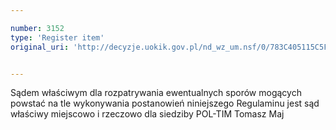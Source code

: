 ```yaml
---

number: 3152
type: 'Register item'
original_uri: 'http://decyzje.uokik.gov.pl/nd_wz_um.nsf/0/783C405115C5FC81C12579F80047D2CF?OpenDocument'


---
```


Sądem właściwym dla rozpatrywania ewentualnych sporów mogących powstać na tle wykonywania postanowień niniejszego Regulaminu jest sąd właściwy miejscowo i rzeczowo dla siedziby POL-TIM Tomasz Maj

